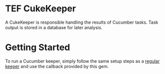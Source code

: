 TEF CukeKeeper
=========

A CukeKeeper is responsible handling the results of Cucumber tasks. Task output is stored in a database for later analysis.


Getting Started
=========

To run a Cucumber keeper, simply follow the same setup steps as a [regular keeper](https://github.com/grange-insurance/tef/blob/master/gems/tef-keeper/README.md)
and use the callback provided by this gem.
